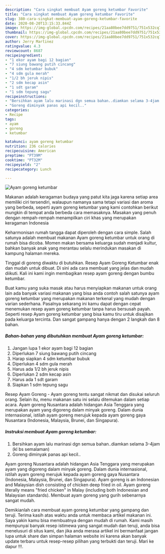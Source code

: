 ```yaml
---
description: "Cara singkat membuat Ayam goreng ketumbar Favorite"
title: "Cara singkat membuat Ayam goreng ketumbar Favorite"
slug: 380-cara-singkat-membuat-ayam-goreng-ketumbar-favorite
date: 2020-08-20T13:15:33.844Z
image: https://img-global.cpcdn.com/recipes/21aa80bee7dd9751/751x532cq70/ayam-goreng-ketumbar-foto-resep-utama.jpg
thumbnail: https://img-global.cpcdn.com/recipes/21aa80bee7dd9751/751x532cq70/ayam-goreng-ketumbar-foto-resep-utama.jpg
cover: https://img-global.cpcdn.com/recipes/21aa80bee7dd9751/751x532cq70/ayam-goreng-ketumbar-foto-resep-utama.jpg
author: Jerry Martinez
ratingvalue: 4.3
reviewcount: 8687
recipeingredient:
- "1 ekor ayam bagi 12 bagian"
- "7 siung bawang putih cincang"
- "4 sdm ketumbar bubuk"
- "4 sdm gula merah"
- "1/2 bh jeruk nipis"
- "2 sdm kecap asin"
- "1 sdt garam"
- "1 sdm tepung sagu"
recipeinstructions:
- "Bersihkan ayam lalu marinasi dgn semua bahan..diamkan selama 3-4jam (kl bs semalaman)"
- "Goreng diminyak panas api kecil.."
categories:
- Recipe
tags:
- ayam
- goreng
- ketumbar

katakunci: ayam goreng ketumbar 
nutrition: 236 calories
recipecuisine: American
preptime: "PT39M"
cooktime: "PT32M"
recipeyield: "2"
recipecategory: Lunch

---
```



![Ayam goreng ketumbar](https://img-global.cpcdn.com/recipes/21aa80bee7dd9751/751x532cq70/ayam-goreng-ketumbar-foto-resep-utama.jpg)

Makanan adalah keragaman budaya yang patut kita jaga karena setiap area memiliki ciri tersendiri, walaupun namanya sama tetapi variasi dan aroma yang berbeda, seperti ayam goreng ketumbar yang kami contohkan berikut mungkin di tempat anda berbeda cara memasaknya. Masakan yang penuh dengan rempah-rempah menampilkan ciri khas yang merupakan keragaman Indonesia

Keharmonisan rumah tangga dapat diperoleh dengan cara simple. Salah satunya adalah membuat makanan Ayam goreng ketumbar untuk orang di rumah bisa dicoba. Momen makan bersama keluarga sudah menjadi kultur, bahkan banyak anak yang merantau selalu merindukan masakan di kampung halaman mereka.

Tinggal di goreng diwaktu di butuhkan. Resep Ayam Goreng Ketumbar enak dan mudah untuk dibuat. Di sini ada cara membuat yang jelas dan mudah diikuti. Kali ini kami ingin membagikan resep ayam goreng dengan bumbu ketumbar.

Buat kamu yang suka masak atau harus menyiapkan makanan untuk orang lain ada banyak variasi makanan yang bisa anda contoh salah satunya ayam goreng ketumbar yang merupakan makanan terkenal yang mudah dengan varian sederhana. Pasalnya sekarang ini kamu dapat dengan cepat menemukan resep ayam goreng ketumbar tanpa harus bersusah payah.
Seperti resep Ayam goreng ketumbar yang bisa kamu tiru untuk disajikan pada keluarga tercinta. Dan sangat gampang hanya dengan 2 langkah dan 8 bahan.


<!--inarticleads1-->

##### Bahan-bahan yang dibutuhkan membuat Ayam goreng ketumbar:

1. Jangan lupa 1 ekor ayam bagi 12 bagian
1. Diperlukan 7 siung bawang putih cincang
1. Harap siapkan 4 sdm ketumbar bubuk
1. Diperlukan 4 sdm gula merah
1. Harus ada 1/2 bh jeruk nipis
1. Diperlukan 2 sdm kecap asin
1. Harus ada 1 sdt garam
1. Siapkan 1 sdm tepung sagu


Resep Ayam Goreng - Ayam goreng tentu sangat nikmat dan disukai seluruh orang. Selain itu, menu makanan satu ini selalu ditemukan dalam setiap acara. Ayam goreng Nusantara adalah hidangan Asia Tenggara yang merupakan ayam yang digoreng dalam minyak goreng. Dalam dunia internasional, istilah ayam goreng merujuk kepada ayam goreng gaya Nusantara (Indonesia, Malaysia, Brunei, dan Singapura). 

<!--inarticleads2-->

##### Instruksi membuat  Ayam goreng ketumbar:

1. Bersihkan ayam lalu marinasi dgn semua bahan..diamkan selama 3-4jam (kl bs semalaman)
1. Goreng diminyak panas api kecil..


Ayam goreng Nusantara adalah hidangan Asia Tenggara yang merupakan ayam yang digoreng dalam minyak goreng. Dalam dunia internasional, istilah ayam goreng merujuk kepada ayam goreng gaya Nusantara (Indonesia, Malaysia, Brunei, dan Singapura). Ayam goreng is an Indonesian and Malaysian dish consisting of chicken deep fried in oil. Ayam goreng literally means &#34;fried chicken&#34; in Malay (including both Indonesian and Malaysian standards). Membuat ayam goreng yang gurih sebenarnya sangat mudah. 

Demikianlah cara membuat ayam goreng ketumbar yang gampang dan teruji. Terima kasih atas waktu anda untuk membaca artikel makanan ini. Saya yakin kamu bisa membuatnya dengan mudah di rumah. Kami masih mempunyai banyak resep istimewa yang sangat mudah dan teruji, anda bisa menelusuri di situs kami, dan jika anda merasa artikel ini bermanfaat jangan lupa untuk share dan simpan halaman website ini karena akan banyak update terbaru untuk resep-resep pilihan yang terbukti dan teruji. Mari ke dapur !!!. 

